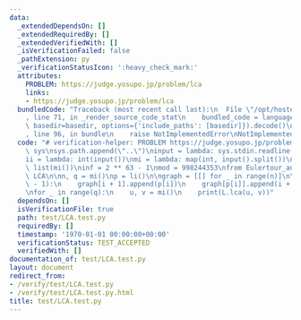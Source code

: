 ```yaml
---
data:
  _extendedDependsOn: []
  _extendedRequiredBy: []
  _extendedVerifiedWith: []
  _isVerificationFailed: false
  _pathExtension: py
  _verificationStatusIcon: ':heavy_check_mark:'
  attributes:
    PROBLEM: https://judge.yosupo.jp/problem/lca
    links:
    - https://judge.yosupo.jp/problem/lca
  bundledCode: "Traceback (most recent call last):\n  File \"/opt/hostedtoolcache/Python/3.10.8/x64/lib/python3.10/site-packages/onlinejudge_verify/documentation/build.py\"\
    , line 71, in _render_source_code_stat\n    bundled_code = language.bundle(stat.path,\
    \ basedir=basedir, options={'include_paths': [basedir]}).decode()\n  File \"/opt/hostedtoolcache/Python/3.10.8/x64/lib/python3.10/site-packages/onlinejudge_verify/languages/python.py\"\
    , line 96, in bundle\n    raise NotImplementedError\nNotImplementedError\n"
  code: "# verification-helper: PROBLEM https://judge.yosupo.jp/problem/lca\nimport\
    \ sys\nsys.path.append(\"..\")\ninput = lambda: sys.stdin.readline().rstrip()\n\
    ii = lambda: int(input())\nmi = lambda: map(int, input().split())\nli = lambda:\
    \ list(mi())\ninf = 2 ** 63 - 1\nmod = 998244353\nfrom Eulertour_and_LCA import\
    \ LCA\n\nn, q = mi()\np = li()\n\ngraph = [[] for _ in range(n)]\n\nfor i in range(n\
    \ - 1):\n    graph[i + 1].append(p[i])\n    graph[p[i]].append(i + 1)\n\nL = LCA(graph)\n\
    \nfor _ in range(q):\n    u, v = mi()\n    print(L.lca(u, v))"
  dependsOn: []
  isVerificationFile: true
  path: test/LCA.test.py
  requiredBy: []
  timestamp: '1970-01-01 00:00:00+00:00'
  verificationStatus: TEST_ACCEPTED
  verifiedWith: []
documentation_of: test/LCA.test.py
layout: document
redirect_from:
- /verify/test/LCA.test.py
- /verify/test/LCA.test.py.html
title: test/LCA.test.py
---
```

